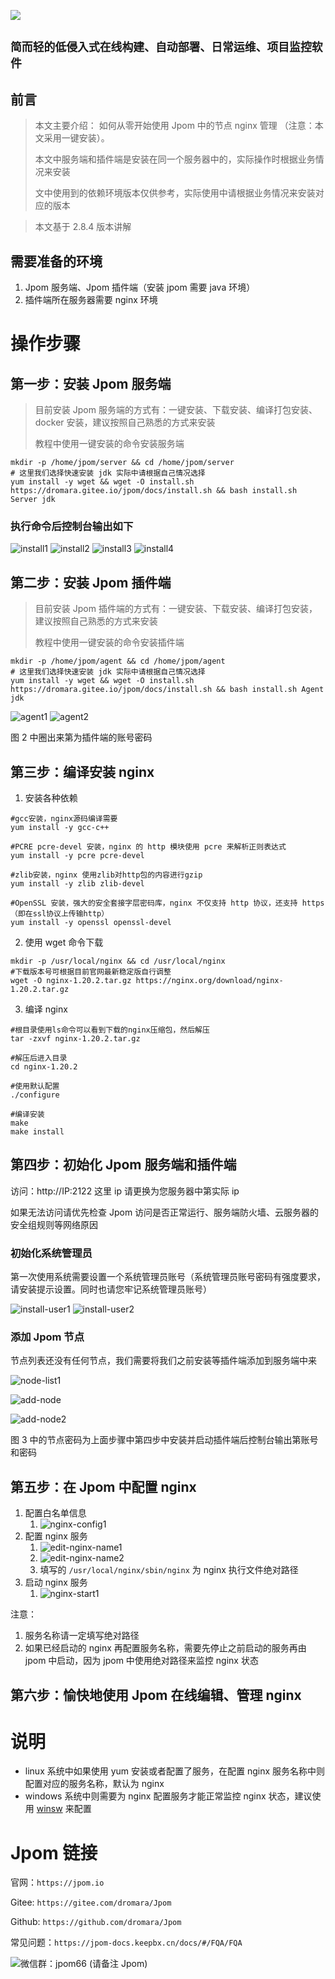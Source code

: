 ![](https://jpom-docs.keepbx.cn/images/jpom_logo.png)

##  `简而轻的低侵入式在线构建、自动部署、日常运维、项目监控软件`

## 前言

> 本文主要介绍：
> 如何从零开始使用 Jpom 中的节点 nginx 管理 （注意：本文采用一键安装）。
>
> 本文中服务端和插件端是安装在同一个服务器中的，实际操作时根据业务情况来安装
>
> 文中使用到的依赖环境版本仅供参考，实际使用中请根据业务情况来安装对应的版本

> 本文基于 2.8.4 版本讲解

## 需要准备的环境

1. Jpom 服务端、Jpom 插件端（安装 jpom 需要 java 环境）
2. 插件端所在服务器需要 nginx 环境

# 操作步骤

## 第一步：安装 Jpom 服务端

> 目前安装 Jpom 服务端的方式有：一键安装、下载安装、编译打包安装、docker 安装，建议按照自己熟悉的方式来安装
>
> 教程中使用一键安装的命令安装服务端

```
mkdir -p /home/jpom/server && cd /home/jpom/server
# 这里我们选择快速安装 jdk 实际中请根据自己情况选择
yum install -y wget && wget -O install.sh https://dromara.gitee.io/jpom/docs/install.sh && bash install.sh Server jdk
```

### 执行命令后控制台输出如下

![install1](https://jpom-docs.keepbx.cn/tutorial/images/build_node_release/install1.png)
![install2](https://jpom-docs.keepbx.cn/tutorial/images/build_node_release/install2.png)
![install3](https://jpom-docs.keepbx.cn/tutorial/images/build_node_release/install3.png)
![install4](https://jpom-docs.keepbx.cn/tutorial/images/build_node_release/install4.png)


## 第二步：安装 Jpom 插件端

> 目前安装 Jpom 插件端的方式有：一键安装、下载安装、编译打包安装，建议按照自己熟悉的方式来安装
>
> 教程中使用一键安装的命令安装插件端

```
mkdir -p /home/jpom/agent && cd /home/jpom/agent
# 这里我们选择快速安装 jdk 实际中请根据自己情况选择
yum install -y wget && wget -O install.sh https://dromara.gitee.io/jpom/docs/install.sh && bash install.sh Agent jdk
```

![agent1](https://jpom-docs.keepbx.cn/tutorial/images/build_node_release/agent1.png)
![agent2](https://cdn.jsdelivr.net/gh/dromara/Jpom@docs/tutorial/images/build_node_release/agent2.png)

图 2 中圈出来第为插件端的账号密码


## 第三步：编译安装 nginx

1. 安装各种依赖

```
#gcc安装，nginx源码编译需要
yum install -y gcc-c++

#PCRE pcre-devel 安装，nginx 的 http 模块使用 pcre 来解析正则表达式
yum install -y pcre pcre-devel

#zlib安装，nginx 使用zlib对http包的内容进行gzip
yum install -y zlib zlib-devel

#OpenSSL 安装，强大的安全套接字层密码库，nginx 不仅支持 http 协议，还支持 https（即在ssl协议上传输http）
yum install -y openssl openssl-devel
```

2. 使用 wget 命令下载

```
mkdir -p /usr/local/nginx && cd /usr/local/nginx
#下载版本号可根据目前官网最新稳定版自行调整
wget -O nginx-1.20.2.tar.gz https://nginx.org/download/nginx-1.20.2.tar.gz
```

3. 编译 nginx

```
#根目录使用ls命令可以看到下载的nginx压缩包，然后解压
tar -zxvf nginx-1.20.2.tar.gz

#解压后进入目录
cd nginx-1.20.2

#使用默认配置
./configure

#编译安装
make
make install
```

## 第四步：初始化 Jpom 服务端和插件端

访问：http://IP:2122 这里 ip 请更换为您服务器中第实际 ip

如果无法访问请优先检查 Jpom 访问是否正常运行、服务端防火墙、云服务器的安全组规则等网络原因

### 初始化系统管理员

第一次使用系统需要设置一个系统管理员账号（系统管理员账号密码有强度要求，请安装提示设置。同时也请您牢记系统管理员账号）

![install-user1](https://cdn.jsdelivr.net/gh/dromara/Jpom@docs/tutorial/images/build_node_release/install-user1.png)
![install-user2](https://cdn.jsdelivr.net/gh/dromara/Jpom@docs/tutorial/images/build_node_release/install-user2.png)

### 添加 Jpom 节点

节点列表还没有任何节点，我们需要将我们之前安装等插件端添加到服务端中来

![node-list1](https://cdn.jsdelivr.net/gh/dromara/Jpom@docs/tutorial/images/build_node_release/node-list1.png)

![add-node](https://cdn.jsdelivr.net/gh/dromara/Jpom@docs/tutorial/images/build_node_release/add-node.png)

![add-node2](https://cdn.jsdelivr.net/gh/dromara/Jpom@docs/tutorial/images/build_node_release/add-node2.png)

图 3 中的节点密码为上面步骤中第四步中安装并启动插件端后控制台输出第账号和密码

## 第五步：在 Jpom 中配置 nginx

1. 配置白名单信息
   1. ![nginx-config1](https://cdn.jsdelivr.net/gh/dromara/Jpom@docs/tutorial/images/node_nginx/nginx-config1.png)
2. 配置 nginx 服务
   1. ![edit-nginx-name1](https://cdn.jsdelivr.net/gh/dromara/Jpom@docs/tutorial/images/node_nginx/nginx-edit-name1.png)
   2. ![edit-nginx-name2](https://cdn.jsdelivr.net/gh/dromara/Jpom@docs/tutorial/images/node_nginx/nginx-edit-name2.png)
   3. 填写的 `/usr/local/nginx/sbin/nginx` 为 nginx 执行文件绝对路径
3. 启动 nginx 服务
   1. ![nginx-start1](https://cdn.jsdelivr.net/gh/dromara/Jpom@docs/tutorial/images/node_nginx/nginx-start1.png)

注意：
1. 服务名称请一定填写绝对路径
2. 如果已经启动的 nginx 再配置服务名称，需要先停止之前启动的服务再由 jpom 中启动，因为 jpom 中使用绝对路径来监控 nginx 状态

## 第六步：愉快地使用 Jpom 在线编辑、管理 nginx

# 说明

- linux 系统中如果使用 yum 安装或者配置了服务，在配置 nginx 服务名称中则配置对应的服务名称，默认为 nginx
- windows 系统中则需要为 nginx 配置服务才能正常监控 nginx 状态，建议使用 [winsw](https://github.com/winsw/winsw) 来配置


# Jpom 链接

官网：`https://jpom.io`

Gitee: `https://gitee.com/dromara/Jpom`

Github: `https://github.com/dromara/Jpom`

常见问题：`https://jpom-docs.keepbx.cn/docs/#/FQA/FQA`

 ![微信群：jpom66 (请备注 Jpom)](https://cdn.jsdelivr.net/gh/dromara/Jpom@docs/images/wx_qrcode.jpg)